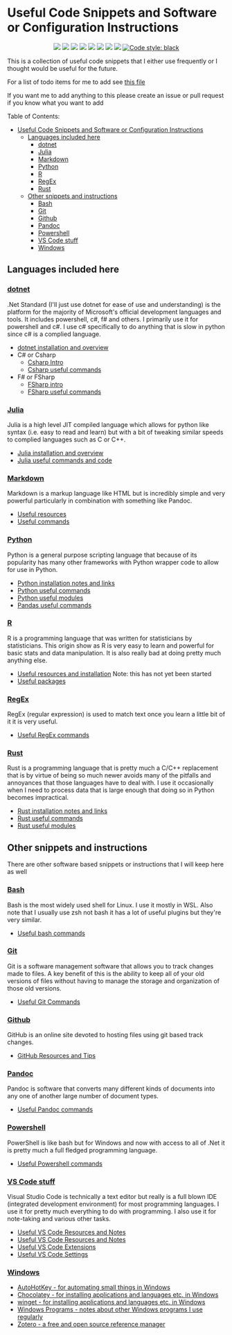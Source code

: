 # Useful Code Snippets and Software or Configuration Instructions

<p align="center">
<a href="https://github.com/ldsands/UsefulCodeSnippets/blob/master/LICENSE"><img src="https://img.shields.io/github/license/ldsands/UsefulCodeSnippets?style=flat-square"></img></a>
<img src="https://img.shields.io/github/repo-size/ldsands/UsefulCodeSnippets?style=flat-square"></img>
<img src="https://img.shields.io/github/languages/count/ldsands/UsefulCodeSnippets?style=flat-square"></img>
<a href=""><img src="https://img.shields.io/github/languages/top/ldsands/UsefulCodeSnippets?style=flat-square"></img></a>
<a href="https://github.com/ldsands/UsefulCodeSnippets/graphs/commit-activity"><img src="https://img.shields.io/github/commit-activity/m/ldsands/UsefulCodeSnippets?style=flat-square"></img></a>
<a href="https://github.com/ldsands/UsefulCodeSnippets/commits/master"><img src="https://img.shields.io/github/last-commit/ldsands/UsefulCodeSnippets?style=flat-square"></img></a>
<a href="https://github.com/ldsands/UsefulCodeSnippets/issues?q=is%3Aopen+is%3Aissue"><img src="https://img.shields.io/github/issues-raw/ldsands/UsefulCodeSnippets?style=flat-square"></img></a>
<a href="https://github.com/ldsands/UsefulCodeSnippets/issues?q=is%3Aissue+is%3Aclosed"><img src="https://img.shields.io/github/issues-closed/ldsands/UsefulCodeSnippets?style=flat-square"></img></a>
<a href="https://github.com/psf/black"><img alt="Code style: black" src="https://img.shields.io/badge/code%20style-black-000000.svg?style=flat-square"></a>
<p>

This is a collection of useful code snippets that I either use frequently or I thought would be useful for the future.

For a list of todo items for me to add see [this file](Progress_Todo.md)

If you want me to add anything to this please create an issue or pull request if you know what you want to add

Table of Contents:

- [Useful Code Snippets and Software or Configuration Instructions](#useful-code-snippets-and-software-or-configuration-instructions)
    - [Languages included here](#languages-included-here)
        - [dotnet](#dotnet)
        - [Julia](#julia)
        - [Markdown](#markdown)
        - [Python](#python)
        - [R](#r)
        - [RegEx](#regex)
        - [Rust](#rust)
    - [Other snippets and instructions](#other-snippets-and-instructions)
        - [Bash](#bash)
        - [Git](#git)
        - [Github](#github)
        - [Pandoc](#pandoc)
        - [Powershell](#powershell)
        - [VS Code stuff](#vs-code-stuff)
        - [Windows](#windows)

## Languages included here

### [dotnet](https://dotnetfoundation.org/)

.Net Standard (I'll just use dotnet for ease of use and understanding) is the platform for the majority of Microsoft's official development languages and tools. It includes powershell, c#, f# and others. I primarily use it for powershell and c#. I use c# specifically to do anything that is slow in python since c# is a complied language.

- [dotnet installation and overview](programming_languages/dotnet/dotnet_install_overview.md)
- C# or Csharp
    - [Csharp Intro](programming_languages/dotnet/csharp/csharp_intro.md)
    - [Csharp useful commands](programming_languages/dotnet/csharp/csharp_useful_snippits.md)
- F# or FSharp
    - [FSharp intro](programming_languages/dotnet/fsharp/fsharp_intro.md)
    - [FSharp useful commands](programming_languages/dotnet/fsharp/fsharp_useful_snippits.md)

### [Julia](https://julialang.org/)

Julia is a high level JIT compiled language which allows for python like syntax (i.e. easy to read and learn) but with a bit of tweaking similar speeds to complied languages such as C or C++.

- [Julia installation and overview](programming_languages/julia/julia_install_overview.md)
- [Julia useful commands and code](programming_languages/julia/julia_useful_commands.md)

### [Markdown](https://github.github.com/gfm/)

Markdown is a markup language like HTML but is incredibly simple and very powerful particularly in combination with something like Pandoc.

- [Useful resources](programming_languages/markdown/markdown_resources.md)
- [Useful commands](programming_languages/markdown/markdown_commands.md)

### [Python](https://www.python.org/)

Python is a general purpose scripting language that because of its popularity has many other frameworks with Python wrapper code to allow for use in Python.

- [Python installation notes and links](programming_languages/python/python_install.md)
- [Python useful commands](programming_languages/python/python_commands.md)
- [Python useful modules](programming_languages/python/python_modules.md)
- [Pandas useful commands](programming_languages/python/pandas_commands.md)

### [R](https://www.r-project.org/)

R is a programming language that was written for statisticians by statisticians. This origin show as R is very easy to learn and powerful for basic stats and data manipulation. It is also really bad at doing pretty much anything else.

- [Useful resources and installation](programming_languages/R/r_resources.md) Note: this has not yet been started <!-- TODO: -->
- [Useful packages](programming_languages/R/r_useful_packages.md)

### [RegEx](https://en.wikipedia.org/wiki/Regular_expression)

RegEx (regular expression) is used to match text once you learn a little bit of it it is very useful.

- [Useful RegEx commands](programming_languages/regex/regex.md)

<!-- ### [Stata](https://www.stata.com/)

Stata commands, resources and notes that I've found useful -->

### [Rust](https://rustlang.org/)

Rust is a programming language that is pretty much a C/C++ replacement that is by virtue of being so much newer avoids many of the pitfalls and annoyances that those languages have to deal with. I use it occasionally when I need to process data that is large enough that doing so in Python becomes impractical.

- [Rust installation notes and links](programming_languages/rust/rust_install.md)
- [Rust useful commands](programming_languages/rust/rust_commands.md)
- [Rust useful modules](programming_languages/rust/rust_modules.md)

## Other snippets and instructions

There are other software based snippets or instructions that I will keep here as well

### [Bash](https://www.gnu.org/software/bash/)

Bash is the most widely used shell for Linux. I use it mostly in WSL. Also note that I usually use zsh not bash it has a lot of useful plugins but they're very similar.

- [Useful bash commands](other_software/bash.md)

<!-- ### [Docker](https://www.docker.com/)

- [Docker install, resources, and commands](https://www.docker.com/) -->

### [Git](https://git-scm.com/)

Git is a software management software that allows you to track changes made to files. A key benefit of this is the ability to keep all of your old versions of files without having to manage the storage and organization of those old versions.

- [Useful Git Commands](other_software/git.md)

### [Github](https://github.com/)

GitHub is an online site devoted to hosting files using git based track changes.

- [GitHub Resources and Tips](other_software/GitHub.md)

### [Pandoc](https://pandoc.org/)

Pandoc is software that converts many different kinds of documents into any one of another large number of document types.

- [Useful Pandoc commands](other_software/pandoc_commands.md)

### [Powershell](https://docs.microsoft.com/en-us/powershell/)

PowerShell is like bash but for Windows and now with access to all of .Net it is pretty much a full fledged programming language.

- [Useful Powershell commands](other_software/powershell.md)

### [VS Code stuff](https://code.visualstudio.com/)

Visual Studio Code is technically a text editor but really is a full blown IDE (integrated development environment) for most programming languages. I use it for pretty much everything to do with programming. I also use it for note-taking and various other tasks.

- [Useful VS Code Resources and Notes](other_software/VS_Code/vscode.md)
- [Useful VS Code Resources and Notes](other_software/VS_Code/vscode.md)
- [Useful VS Code Extensions](other_software/VS_Code/vscode_extensions.md)
- [Useful VS Code Settings](other_software/VS_Code/vscode_settings.md.md)

### [Windows](https://www.microsoft.com/en-us/windows)

- [AutoHotKey - for automating small things in Windows](other_software/windows_program_instructions/autohotkey.md)
- [Chocolatey - for installing applications and languages etc. in Windows](other_software/windows_program_instructions/chocolatey.md)
- [winget - for installing applications and languages etc. in Windows](other_software/windows_program_instructions/winget.md)
- [Windows Programs - notes about other Windows programs I use regularly](other_software/windows_program_instructions/windows_programs.md)
- [Zotero - a free and open source reference manager](other_software/windows_program_instructions/zotero.md)

